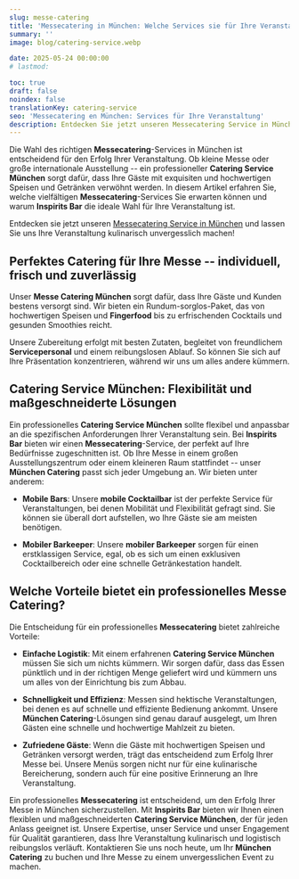 ```yaml
---
slug: messe-catering
title: 'Messecatering in München: Welche Services sie für Ihre Veranstaltung erwarten können'
summary: ''
image: blog/catering-service.webp

date: 2025-05-24 00:00:00
# lastmod: 

toc: true
draft: false
noindex: false
translationKey: catering-service
seo: 'Messecatering en München: Services für Ihre Veranstaltung'
description: Entdecken Sie jetzt unseren Messecatering Service in München und lassen Sie uns Ihre Veranstaltung kulinarisch unvergesslich machen!
---
```

Die Wahl des richtigen **Messecatering**-Services in München ist entscheidend für den Erfolg Ihrer Veranstaltung. Ob kleine Messe oder große internationale Ausstellung -- ein professioneller **Catering Service München** sorgt dafür, dass Ihre Gäste mit exquisiten und hochwertigen Speisen und Getränken verwöhnt werden. In diesem Artikel erfahren Sie, welche vielfältigen **Messecatering**-Services Sie erwarten können und warum **Inspirits Bar** die ideale Wahl für Ihre Veranstaltung ist.

Entdecken sie jetzt unseren [Messecatering Service in München](/service/messe-catering-munchen/) und lassen Sie uns Ihre Veranstaltung kulinarisch unvergesslich machen!

## Perfektes Catering für Ihre Messe -- individuell, frisch und zuverlässig

Unser **Messe Catering München** sorgt dafür, dass Ihre Gäste und Kunden bestens versorgt sind. Wir bieten ein Rundum-sorglos-Paket, das von hochwertigen Speisen und **Fingerfood** bis zu erfrischenden Cocktails und gesunden Smoothies reicht.

Unsere Zubereitung erfolgt mit besten Zutaten, begleitet von freundlichem **Servicepersonal** und einem reibungslosen Ablauf. So können Sie sich auf Ihre Präsentation konzentrieren, während wir uns um alles andere kümmern.

## Catering Service München: Flexibilität und maßgeschneiderte Lösungen

Ein professionelles **Catering Service München** sollte flexibel und anpassbar an die spezifischen Anforderungen Ihrer Veranstaltung sein. Bei **Inspirits Bar** bieten wir einen **Messecatering**-Service, der perfekt auf Ihre Bedürfnisse zugeschnitten ist. Ob Ihre Messe in einem großen Ausstellungszentrum oder einem kleineren Raum stattfindet -- unser **München Catering** passt sich jeder Umgebung an. Wir bieten unter anderem:

- **Mobile Bars**: Unsere **mobile Cocktailbar** ist der perfekte Service für Veranstaltungen, bei denen Mobilität und Flexibilität gefragt sind. Sie können sie überall dort aufstellen, wo Ihre Gäste sie am meisten benötigen.

- **Mobiler Barkeeper**: Unsere **mobiler Barkeeper** sorgen für einen erstklassigen Service, egal, ob es sich um einen exklusiven Cocktailbereich oder eine schnelle Getränkestation handelt.

## Welche Vorteile bietet ein professionelles Messe Catering?

Die Entscheidung für ein professionelles **Messecatering** bietet zahlreiche Vorteile:

- **Einfache Logistik**: Mit einem erfahrenen **Catering Service München** müssen Sie sich um nichts kümmern. Wir sorgen dafür, dass das Essen pünktlich und in der richtigen Menge geliefert wird und kümmern uns um alles von der Einrichtung bis zum Abbau.

- **Schnelligkeit und Effizienz**: Messen sind hektische Veranstaltungen, bei denen es auf schnelle und effiziente Bedienung ankommt. Unsere **München Catering**-Lösungen sind genau darauf ausgelegt, um Ihren Gästen eine schnelle und hochwertige Mahlzeit zu bieten.

- **Zufriedene Gäste**: Wenn die Gäste mit hochwertigen Speisen und Getränken versorgt werden, trägt das entscheidend zum Erfolg Ihrer Messe bei. Unsere Menüs sorgen nicht nur für eine kulinarische Bereicherung, sondern auch für eine positive Erinnerung an Ihre Veranstaltung.

Ein professionelles **Messecatering** ist entscheidend, um den Erfolg Ihrer Messe in München sicherzustellen. Mit **Inspirits Bar** bieten wir Ihnen einen flexiblen und maßgeschneiderten **Catering Service München**, der für jeden Anlass geeignet ist. Unsere Expertise, unser Service und unser Engagement für Qualität garantieren, dass Ihre Veranstaltung kulinarisch und logistisch reibungslos verläuft. Kontaktieren Sie uns noch heute, um Ihr **München Catering** zu buchen und Ihre Messe zu einem unvergesslichen Event zu machen.